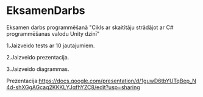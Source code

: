 # EksamenDarbs

Eksamen darbs programmēšanā "Cikls ar skaitītāju strādājot ar C# programmēšanas valodu Unity dzinī"



 1.Jaizveido tests ar 10 jautajumiem.
 
 2.Jaizveido prezentacija.
 
 3.Jaizveido diagrammas.
 


 Prezentacija:https://docs.google.com/presentation/d/1guwD6tbYUTqBep_N4d-shXGgAGcaq2KKKLYJqfhYZC8/edit?usp=sharing
